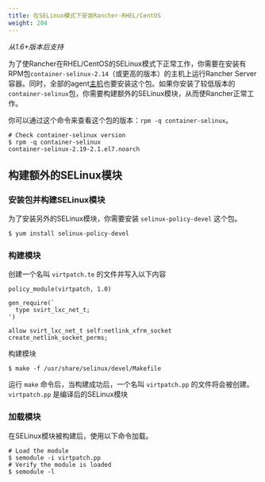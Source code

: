 ```yaml
---
title: 在SELinux模式下安装Rancher-RHEL/CentOS
weight: 204
---
```


_从1.6+版本后支持_

为了使Rancher在RHEL/CentOS的SELinux模式下正常工作，你需要在安装有RPM包`container-selinux-2.14`（或更高的版本）的主机上运行Rancher Server容器。同时，全部的agent[主机](/docs/rancher/v1.x/cn/infrastructure/hosts/)也要安装这个包。如果你安装了较低版本的`container-selinux`包，你需要构建额外的SELinux模块，从而使Rancher正常工作。

你可以通过这个命令来查看这个包的版本：`rpm -q container-selinux`。

```
# Check container-selinux version
$ rpm -q container-selinux
container-selinux-2.19-2.1.el7.noarch
```

## 构建额外的SELinux模块

### 安装包并构建SELinux模块

为了安装另外的SELinux模块，你需要安装 `selinux-policy-devel` 这个包。

```bash
$ yum install selinux-policy-devel
```

### 构建模块

创建一个名叫 `virtpatch.te` 的文件并写入以下内容

```
policy_module(virtpatch, 1.0)

gen_require(`
  type svirt_lxc_net_t;
')

allow svirt_lxc_net_t self:netlink_xfrm_socket create_netlink_socket_perms;
```

构建模块

```
$ make -f /usr/share/selinux/devel/Makefile
```

运行 `make` 命令后，当构建成功后，一个名叫 `virtpatch.pp` 的文件将会被创建。`virtpatch.pp` 是编译后的SELinux模块

### 加载模块

在SELinux模块被构建后，使用以下命令加载。

```
# Load the module
$ semodule -i virtpatch.pp
# Verify the module is loaded
$ semodule -l
```

